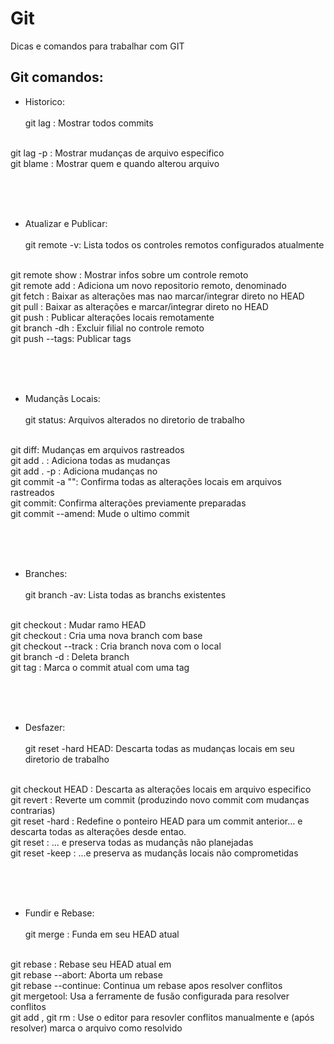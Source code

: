 # Git

Dicas e comandos para trabalhar com GIT

## Git comandos:

- Historico:
<br><br>
git lag : Mostrar todos commits
<br>
git lag -p <file> : Mostrar mudanças de arquivo especifico
<br>
git blame <file> : Mostrar quem e quando alterou arquivo

<br><br><br>

- Atualizar e Publicar:
<br><br>
git remote -v: Lista todos os controles remotos configurados atualmente
<br>
git remote show <remote>: Mostrar infos sobre um controle remoto
<br>
git remote add <shortname> <url>: Adiciona um novo repositorio remoto, denominado <remote>
<br>
git fetch <remote>: Baixar as alterações mas nao marcar/integrar direto no HEAD
<br>
git pull <remote> <branch>: Baixar as alterações e marcar/integrar direto no HEAD
<br>
git push <remote> <branch>: Publicar alterações locais remotamente
<br>
git branch -dh <remote/branch>: Excluir filial no controle remoto
<br>
git push --tags: Publicar tags

<br><br><br>

- Mudançãs Locais:
<br><br>
git status: Arquivos alterados no diretorio de trabalho
<br>
git diff: Mudanças em arquivos rastreados
<br>
git add . : Adiciona todas as mudanças
<br>
git add . -p <file>: Adiciona mudanças no <file>
<br>
git commit -a "": Confirma todas as alterações locais em arquivos rastreados
<br>
git commit: Confirma alterações previamente preparadas
<br>
git commit --amend: Mude o ultimo commit

<br><br><br>

- Branches:
<br><br>
git branch -av: Lista todas as branchs existentes
<br>
git checkout <branch>: Mudar ramo HEAD
<br>
git checkout <new-branch>: Cria uma nova branch com base
<br>
git checkout --track <remote/branch>: Cria branch nova com o local
<br>
git branch -d <branch>: Deleta branch
<br>
git tag <tag-name>: Marca o commit atual com uma tag

<br><br><br>

- Desfazer:
<br><br>
git reset -hard HEAD: Descarta todas as mudanças locais em seu diretorio de trabalho
<br>
git checkout HEAD <file>: Descarta as alterações locais em arquivo especifico
<br>
git revert <commit>: Reverte um commit (produzindo novo commit com mudanças contrarias)
<br>
git reset -hard <commit>: Redefine o ponteiro HEAD para um commit anterior... e descarta todas as alterações desde entao.
<br>
git reset <commit>: ... e preserva todas as mudançãs não planejadas
<br>
git reset -keep <commit>: ...e preserva as mudançãs locais não comprometidas

<br><br><br>

- Fundir e Rebase:
<br><br>
git merge <branch>: Funda <branch> em seu HEAD atual
<br>
git rebase <branch>: Rebase seu HEAD atual em <branch>
<br>
git rebase --abort: Aborta um rebase
<br>
git rebase --continue: Continua um rebase apos resolver conflitos
<br>
git mergetool: Usa a ferramente de fusão configurada para resolver conflitos
<br>
git add <resolved-file> , git rm <resolved-file>: Use o editor para resovler conflitos manualmente e (após resolver) marca o arquivo como resolvido
